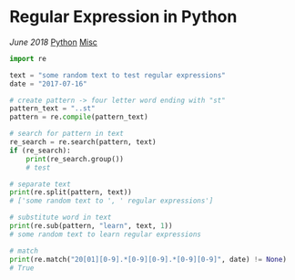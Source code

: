 # Regular Expression in Python

*June 2018* [Python](programming.html#python) [Misc](programming.html#misc)

```python
import re

text = "some random text to test regular expressions"
date = "2017-07-16"

# create pattern -> four letter word ending with "st"
pattern_text = "..st"
pattern = re.compile(pattern_text)

# search for pattern in text
re_search = re.search(pattern, text)
if (re_search):
	print(re_search.group())
	# test

# separate text
print(re.split(pattern, text))
# ['some random text to ', ' regular expressions']

# substitute word in text
print(re.sub(pattern, "learn", text, 1))
# some random text to learn regular expressions

# match
print(re.match("20[01][0-9].*[0-9][0-9].*[0-9][0-9]", date) != None)
# True
```
